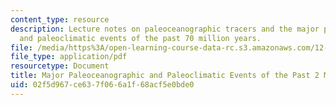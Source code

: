 ```yaml
---
content_type: resource
description: Lecture notes on paleoceanographic tracers and the major paleoceanographic
  and paleoclimatic events of the past 70 million years.
file: /media/https%3A/open-learning-course-data-rc.s3.amazonaws.com/12-740-paleoceanography-spring-2008/02f5d967ce637f066a1f68acf5e0bde0_lec01.pdf
file_type: application/pdf
resourcetype: Document
title: Major Paleoceanographic and Paleoclimatic Events of the Past 2 Million Years
uid: 02f5d967-ce63-7f06-6a1f-68acf5e0bde0
---
```

